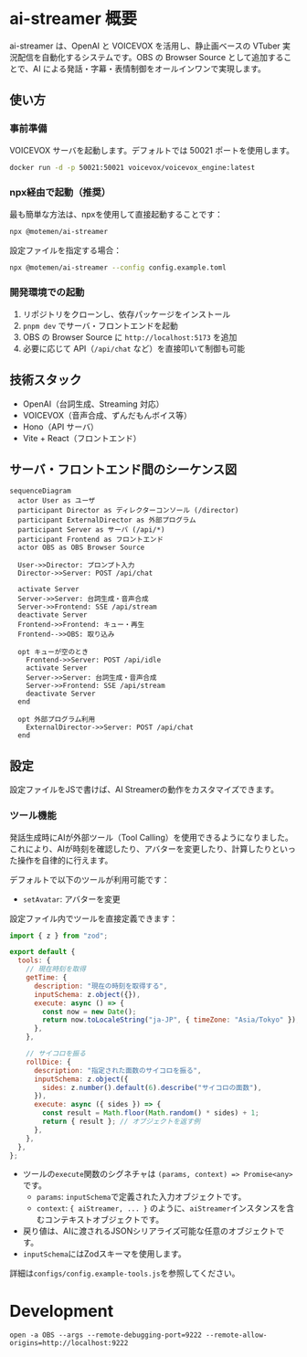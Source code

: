 # ai-streamer 概要

ai-streamer は、OpenAI と VOICEVOX を活用し、静止画ベースの VTuber 実況配信を自動化するシステムです。OBS の Browser Source として追加することで、AI による発話・字幕・表情制御をオールインワンで実現します。

## 使い方

### 事前準備

VOICEVOX サーバを起動します。デフォルトでは 50021 ポートを使用します。

```bash
docker run -d -p 50021:50021 voicevox/voicevox_engine:latest
```

### npx経由で起動（推奨）

最も簡単な方法は、npxを使用して直接起動することです：

```bash
npx @motemen/ai-streamer
```

設定ファイルを指定する場合：

```bash
npx @motemen/ai-streamer --config config.example.toml
```

### 開発環境での起動

1. リポジトリをクローンし、依存パッケージをインストール
2. `pnpm dev` でサーバ・フロントエンドを起動
3. OBS の Browser Source に `http://localhost:5173` を追加
4. 必要に応じて API（`/api/chat` など）を直接叩いて制御も可能

## 技術スタック

- OpenAI（台詞生成、Streaming 対応）
- VOICEVOX（音声合成、ずんだもんボイス等）
- Hono（API サーバ）
- Vite + React（フロントエンド）

## サーバ・フロントエンド間のシーケンス図

```mermaid
sequenceDiagram
  actor User as ユーザ
  participant Director as ディレクターコンソール (/director)
  participant ExternalDirector as 外部プログラム
  participant Server as サーバ (/api/*)
  participant Frontend as フロントエンド
  actor OBS as OBS Browser Source

  User->>Director: プロンプト入力
  Director->>Server: POST /api/chat

  activate Server
  Server->>Server: 台詞生成・音声合成
  Server->>Frontend: SSE /api/stream
  deactivate Server
  Frontend->>Frontend: キュー・再生
  Frontend-->>OBS: 取り込み

  opt キューが空のとき
    Frontend->>Server: POST /api/idle
    activate Server
    Server->>Server: 台詞生成・音声合成
    Server->>Frontend: SSE /api/stream
    deactivate Server
  end

  opt 外部プログラム利用
    ExternalDirector->>Server: POST /api/chat
  end
```

## 設定

設定ファイルをJSで書けば、AI Streamerの動作をカスタマイズできます。

### ツール機能

発話生成時にAIが外部ツール（Tool Calling）を使用できるようになりました。これにより、AIが時刻を確認したり、アバターを変更したり、計算したりといった操作を自律的に行えます。

デフォルトで以下のツールが利用可能です：
- `setAvatar`: アバターを変更

設定ファイル内でツールを直接定義できます：

```js
import { z } from "zod";

export default {
  tools: {
    // 現在時刻を取得
    getTime: {
      description: "現在の時刻を取得する",
      inputSchema: z.object({}),
      execute: async () => {
        const now = new Date();
        return now.toLocaleString("ja-JP", { timeZone: "Asia/Tokyo" });
      },
    },

    // サイコロを振る
    rollDice: {
      description: "指定された面数のサイコロを振る",
      inputSchema: z.object({
        sides: z.number().default(6).describe("サイコロの面数"),
      }),
      execute: async ({ sides }) => {
        const result = Math.floor(Math.random() * sides) + 1;
        return { result }; // オブジェクトを返す例
      },
    },
  },
};
```

- ツールの`execute`関数のシグネチャは `(params, context) => Promise<any>` です。
  - `params`: `inputSchema`で定義された入力オブジェクトです。
  - `context`: `{ aiStreamer, ... }` のように、`aiStreamer`インスタンスを含むコンテキストオブジェクトです。
- 戻り値は、AIに渡されるJSONシリアライズ可能な任意のオブジェクトです。
- `inputSchema`にはZodスキーマを使用します。

詳細は`configs/config.example-tools.js`を参照してください。

# Development

    open -a OBS --args --remote-debugging-port=9222 --remote-allow-origins=http://localhost:9222

